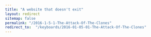 ```yaml
---
title: "A website that doesn't exit"
layout: redirect
sitemap: false
permalink: "/2016-1-5-1-The-Attack-Of-The-Clones"
redirect_to:  "/keyboards/2016-01-05-01-The-Attack-Of-The-Clones"
---
```

